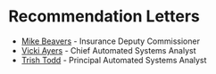 # Recommendation Letters

* [Mike Beavers](https://github.com/bryce-bowles/MDA_Course-info/raw/main/Recommendation-Letters/Recommendation%20Letter%20-%20Mike%20Beavers.pdf) - Insurance Deputy Commissioner
* [Vicki Ayers](https://github.com/bryce-bowles/MDA_Course-info/raw/main/Recommendation-Letters/Recommendation%20Letter%20-%20Vicki%20Ayers.pdf) - Chief Automated Systems Analyst
* [Trish Todd](https://github.com/bryce-bowles/MDA_Course-info/raw/main/Recommendation-Letters/Recommendation%20Letter%20-%20Trish%20Todd.pdf) - Principal Automated Systems Analyst
